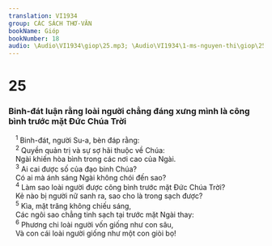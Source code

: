 ```yaml
---
translation: VI1934
group: CÁC SÁCH THƠ-VĂN
bookName: Gióp 
bookNumber: 18
audio: \Audio\VI1934\giop\25.mp3; \Audio\VI1934\1-ms-nguyen-thi\giop\25.mp3
---
```


<div class="title"><h1>25</h1><h3>Binh-đát luận rằng loài người chẳng đáng xưng mình là công bình trước mặt Đức Chúa Trời</h3></div>
<span class="verse giop_25_1"> <sup>1</sup> Binh-đát, người Su-a, bèn đáp rằng: <br/></span>
<span class="verse giop_25_2"> <sup>2</sup> Quyền quản trị và sự sợ hãi thuộc về Chúa: <br/> Ngài khiến hòa bình trong các nơi cao của Ngài. <br/></span>
<span class="verse giop_25_3"> <sup>3</sup> Ai cai được số của đạo binh Chúa? <br/> Có ai mà ánh sáng Ngài không chói đến sao? <br/></span>
<span class="verse giop_25_4"> <sup>4</sup> Làm sao loài người được công bình trước mặt Đức Chúa Trời? <br/> Kẻ nào bị người nữ sanh ra, sao cho là trong sạch được? <br/></span>
<span class="verse giop_25_5"> <sup>5</sup> Kìa, mặt trăng không chiếu sáng, <br/> Các ngôi sao chẳng tinh sạch tại trước mặt Ngài thay: <br/></span>
<span class="verse giop_25_6"> <sup>6</sup> Phương chi loài người vốn giống như con sâu, <br/> Và con cái loài người giống như một con giòi bọ! <br/></span>

